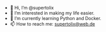 - 👋 Hi, I’m @supertolix
- 👀 I’m interested in making my life easier.
- 🌱 I’m currently learning Python and Docker.
- 📫 How to reach me: supertolix@web.de

<!---
supertolix/supertolix is a ✨ special ✨ repository because its `README.md` (this file) appears on your GitHub profile.
You can click the Preview link to take a look at your changes.
--->
